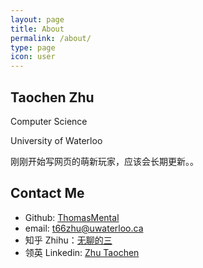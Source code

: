 ```yaml
---
layout: page
title: About
permalink: /about/
type: page
icon: user
---
```


## Taochen Zhu

Computer Science 

University of Waterloo

刚刚开始写网页的萌新玩家，应该会长期更新。。

## Contact Me

* Github: [ThomasMental](https://github.com/thomasmental)
* email: [t66zhu@uwaterloo.ca](mailto:t66zhu@uwaterloo.ca)
* 知乎 Zhihu：[无聊的三](https://www.zhihu.com/people/wu-liao-de-zhu-san)
* 领英 Linkedin: [Zhu Taochen](https://www.linkedin.com/in/taochen-zhu)

